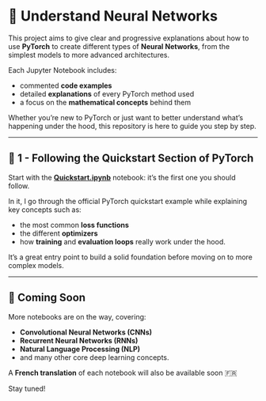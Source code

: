 # 🧠 Understand Neural Networks

This project aims to give clear and progressive explanations about how to use **PyTorch** to create different types of **Neural Networks**, from the simplest models to more advanced architectures.

Each Jupyter Notebook includes:

* commented **code examples**
* detailed **explanations** of every PyTorch method used
* a focus on the **mathematical concepts** behind them

Whether you’re new to PyTorch or just want to better understand what’s happening under the hood, this repository is here to guide you step by step.

---

## 📘 1 - Following the Quickstart Section of PyTorch

Start with the [**Quickstart.ipynb**](./Quickstart.ipynb) notebook: it’s the first one you should follow.

In it, I go through the official PyTorch quickstart example while explaining key concepts such as:

* the most common **loss functions**
* the different **optimizers**
* how **training** and **evaluation loops** really work under the hood.

It’s a great entry point to build a solid foundation before moving on to more complex models.

---

## 🚀 Coming Soon

More notebooks are on the way, covering:

* **Convolutional Neural Networks (CNNs)**
* **Recurrent Neural Networks (RNNs)**
* **Natural Language Processing (NLP)**
* and many other core deep learning concepts.

A **French translation** of each notebook will also be available soon 🇫🇷

Stay tuned!

